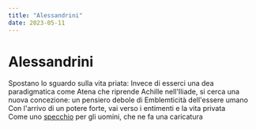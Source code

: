 ```yaml
---
title: "Alessandrini"
date: 2023-05-11
---
```

# Alessandrini
Spostano lo sguardo sulla vita priata:
Invece di esserci una dea paradigmatica come Atena che riprende Achille nell'Iliade, si cerca una nuova concezione: un pensiero debole di Emblemticità dell'essere umano  
Con l'arrivo di un potere forte, vai verso i entimenti e la vita privata  
Come uno [specchio](/notes/doppio) per gli uomini, che ne fa una caricatura  
